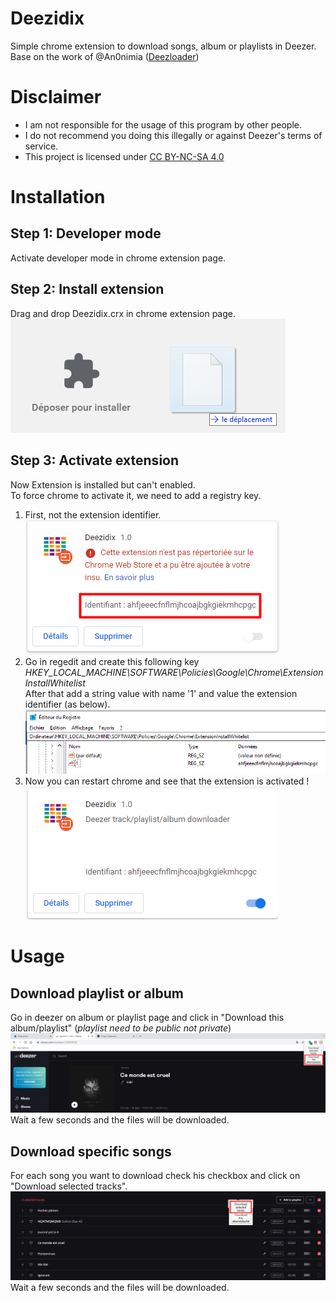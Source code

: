 # Deezidix
Simple chrome extension to download songs, album or playlists in Deezer.  
Base on the work of @An0nimia ([Deezloader](https://github.com/An0nimia/deezloader))

# Disclaimer
- I am not responsible for the usage of this program by other people.
- I do not recommend you doing this illegally or against Deezer's terms of service.
- This project is licensed under [CC BY-NC-SA 4.0](https://creativecommons.org/licenses/by-nc-sa/4.0/)


# Installation

## Step 1: Developer mode
Activate developer mode in chrome extension page.
## Step 2: Install extension
Drag and drop Deezidix.crx in chrome extension page.  
![Drop to Install](./readmeResource/dropToInstall.png)

## Step 3: Activate extension
Now Extension is installed but can't enabled.  
To force chrome to activate it, we need to add a registry key.  
1. First, not the extension identifier.  
![Extension identifier](./readmeResource/extensionId.png)
2. Go in regedit and create this following key
*HKEY_LOCAL_MACHINE\SOFTWARE\Policies\Google\Chrome\ExtensionInstallWhitelist*  
After that add a string value with name '1' and value the extension identifier (as below).  
![Regedit extension white list](./readmeResource/regeditWhiteList.png)
3. Now you can restart chrome and see that the extension is activated !  
![Extension activated](./readmeResource/extensionActivated.png)

# Usage
## Download playlist or album
Go in deezer on album or playlist page and click in "Download this album/playlist" (*playlist need to be public not private*)  
![Download album/playlist](./readmeResource/dlAlbum.png)  
Wait a few seconds and the files will be downloaded.

## Download specific songs
For each song you want to download check his checkbox and click on "Download selected tracks".  
![Download specific songs](./readmeResource/dlSpecificSongs.png)  
Wait a few seconds and the files will be downloaded.
